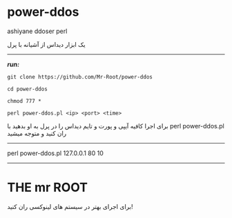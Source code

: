 # power-ddos
ashiyane ddoser perl

یک ابزار دیداس از آشیانه با پرل

_____________________

***run:***

`git clone https://github.com/Mr-Root/power-ddos`

`cd power-ddos`

`chmod 777 *`

`perl power-ddos.pl <ip> <port> <time>`

برای اجرا کافیه آیپی و پورت و تایم دیداس را در پرل به او بدهید با  perl power-ddos.pl ران کنید و متوجه میشید

__________
perl power-ddos.pl 127.0.0.1 80 10
__________
# THE mr ROOT

برای اجرای بهتر در سیستم های لینوکسی ران کنید!
